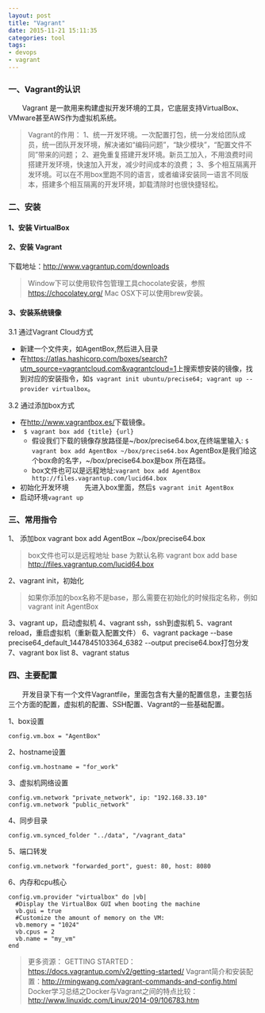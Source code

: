 ```yaml
---
layout: post
title: "Vagrant"
date: 2015-11-21 15:11:35
categories: tool
tags: 
- devops
- vagrant
---
```

### 一、Vagrant的认识
　　Vagrant 是一款用来构建虚拟开发环境的工具，它底层支持VirtualBox、VMware甚至AWS作为虚拟机系统。

>Vagrant的作用：
>1、统一开发环境。一次配置打包，统一分发给团队成员，统一团队开发环境，解决诸如“编码问题”，“缺少模块”，“配置文件不同”带来的问题；
>2、避免重复搭建开发环境。新员工加入，不用浪费时间搭建开发环境，快速加入开发，减少时间成本的浪费；
>3、多个相互隔离开发环境。可以在不用box里跑不同的语言，或者编译安装同一语言不同版本，搭建多个相互隔离的开发环境，卸载清除时也很快捷轻松。

### 二、安装
#### 1、安装 VirtualBox
#### 2、安装 Vagrant
下载地址：http://www.vagrantup.com/downloads
>Window下可以使用软件包管理工具chocolate安装，参照<a>https://chocolatey.org/</a>
>Mac OSX下可以使用brew安装。

#### 3、安装系统镜像
3.1 通过Vagrant Cloud方式

- 新建一个文件夹，如AgentBox,然后进入目录
- 在<a>https://atlas.hashicorp.com/boxes/search?utm_source=vagrantcloud.com&vagrantcloud=1</a>上搜索想安装的镜像，找到对应的安装指令，如`$ vagrant init ubuntu/precise64; vagrant up --provider virtualbox`。　

3.2 通过添加box方式

- 在<a>http://www.vagrantbox.es/</a>下载镜像。
- ` $ vagrant box add {title} {url}`
	-  假设我们下载的镜像存放路径是~/box/precise64.box,在终端里输入:
`$ vagrant box add AgentBox ~/box/precise64.box`
AgentBox是我们给这个box命的名字，~/box/precise64.box是box 所在路径。
	- box文件也可以是远程地址:`vagrant box add AgentBox http://files.vagrantup.com/lucid64.box`
- 初始化开发环境
　　先进入box里面，然后`$ vagrant init AgentBox`
- 启动环境`vagrant up`

### 三、常用指令
1、 添加box
vagrant box add AgentBox ~/box/precise64.box
>box文件也可以是远程地址 base 为默认名称
vagrant box add base http://files.vagrantup.com/lucid64.box

2、vagrant init，初始化
>如果你添加的box名称不是base，那么需要在初始化的时候指定名称，例如vagrant init AgentBox

3、vagrant up，启动虚拟机
4、vagrant ssh，ssh到虚拟机
5、vagrant reload，重启虚拟机（重新载入配置文件）
6、vagrant package --base precise64_default_1447845103364_6382 --output precise64.box打包分发
7、vagrant box list
8、vagrant status
### 四、主要配置
　　开发目录下有一个文件Vagrantfile，里面包含有大量的配置信息，主要包括三个方面的配置，虚拟机的配置、SSH配置、Vagrant的一些基础配置。

1、box设置

	config.vm.box = "AgentBox"
2、hostname设置

	config.vm.hostname = "for_work"
3、虚拟机网络设置

	config.vm.network "private_network", ip: "192.168.33.10"
	config.vm.network "public_network"
4、同步目录

	config.vm.synced_folder "../data", "/vagrant_data"
5、端口转发

	config.vm.network "forwarded_port", guest: 80, host: 8080
6、内存和cpu核心

	config.vm.provider "virtualbox" do |vb|
	  #Display the VirtualBox GUI when booting the machine
	  vb.gui = true
	  #Customize the amount of memory on the VM:
	  vb.memory = "1024"
	  vb.cpus = 2
	  vb.name = "my_vm"
	end
>更多资源：
>GETTING STARTED：<a>https://docs.vagrantup.com/v2/getting-started/</a>
>Vagrant简介和安装配置：<a>http://rmingwang.com/vagrant-commands-and-config.html</a>
>Docker学习总结之Docker与Vagrant之间的特点比较：<a>http://www.linuxidc.com/Linux/2014-09/106783.htm</a>
